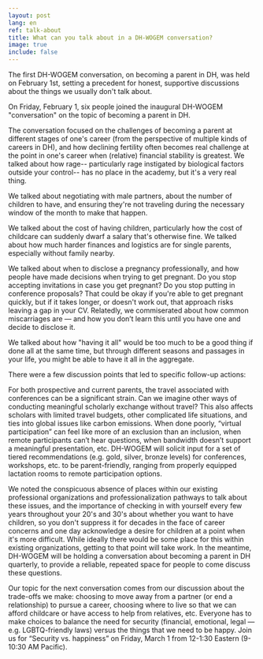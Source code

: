 ```yaml
---
layout: post
lang: en
ref: talk-about
title: What can you talk about in a DH-WOGEM conversation?
image: true
include: false
---
```


The first DH-WOGEM conversation, on becoming a parent in DH, was held on February 1st, setting a precedent for honest, supportive discussions about the things we usually don't talk about.

<!-- Read more -->

On Friday, February 1, six people joined the inaugural DH-WOGEM "conversation" on the topic of becoming a parent in DH. 

The conversation focused on the challenges of becoming a parent at different stages of one's career (from the perspective of multiple kinds of careers in DH), and how declining fertility often becomes real challenge at the point in one's career when (relative) financial stability is greatest. We talked about how rage-- particularly rage instigated by biological factors outside your control-- has no place in the academy, but it's a very real thing. 

We talked about negotiating with male partners, about the number of children to have, and ensuring they're not traveling during the necessary window of the month to make that happen.

We talked about the cost of having children, particularly how the cost of childcare can suddenly dwarf a salary that's otherwise fine. We talked about how much harder finances and logistics are for single parents, especially without family nearby. 

We talked about when to disclose a pregnancy professionally, and how people have made decisions when trying to get pregnant. Do you stop accepting invitations in case you get pregnant? Do you stop putting in conference proposals? That could be okay if you're able to get pregnant quickly, but if it takes longer, or doesn't work out, that approach risks leaving a gap in your CV. Relatedly, we commiserated about how common miscarriages are — and how you don’t learn this until you have one and decide to disclose it.

We talked about how "having it all" would be too much to be a good thing if done all at the same time, but through different seasons and passages in your life, you might be able to have it all in the aggregate. 

There were a few discussion points that led to specific follow-up actions:

For both prospective and current parents, the travel associated with conferences can be a significant strain. Can we imagine other ways of conducting meaningful scholarly exchange without travel? This also affects scholars with limited travel budgets, other complicated life situations, and ties into global issues like carbon emissions. When done poorly, “virtual participation” can feel like more of an exclusion than an inclusion, when remote participants can’t hear questions, when bandwidth doesn’t support a meaningful presentation, etc. DH-WOGEM will solicit input for a set of tiered recommendations (e.g. gold, silver, bronze levels) for conferences, workshops, etc. to be parent-friendly, ranging from properly equipped lactation rooms to remote participation options. 

We noted the conspicuous absence of places within our existing professional organizations and professionalization pathways to talk about these issues, and the importance of checking in with yourself every few years throughout your 20's and 30's about whether you want to have children, so you don't suppress it for decades in the face of career concerns and one day acknowledge a desire for children at a point when it's more difficult. While ideally there would be some place for this within existing organizations, getting to that point will take work. In the meantime, DH-WOGEM will be holding a conversation about becoming a parent in DH quarterly, to provide a reliable, repeated space for people to come discuss these questions. 

Our topic for the next conversation comes from our discussion about the trade-offs we make: choosing to move away from a partner (or end a relationship) to pursue a career, choosing where to live so that we can afford childcare or have access to help from relatives, etc. Everyone has to make choices to balance the need for security (financial, emotional, legal — e.g. LGBTQ-friendly laws) versus the things that we need to be happy. Join us for “Security vs. happiness” on Friday, March 1 from 12-1:30 Eastern (9-10:30 AM Pacific). 

